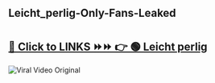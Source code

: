 
 ## Leicht_perlig-Only-Fans-Leaked

# <h2><a href="https://clipsfans.com/Leicht_perlig&ref=git">🔗 Click to LINKS ⏩⏩ 👉 🟢 Leicht perlig </a></h2>

<a href="https://clipsfans.com/Leicht_perlig&ref=git" rel="nofollow" data-target="animated-image.originalLink"><img src="https://i.ibb.co.com/xMMVF88/686577567.gif" alt="Viral Video Original" style="max-width: 100%; display: inline-block;" data-target="animated-image.originalImage"></a>

